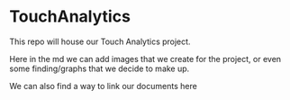 # TouchAnalytics
This repo will house our Touch Analytics project.

Here in the md we can add images that we create for the project, or even some finding/graphs that we decide to make up.

We can also find a way to link our documents here

